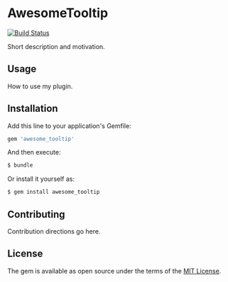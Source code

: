 # AwesomeTooltip
[![Build Status](https://travis-ci.com/BogdanBusko/awesome_tooltip.svg?branch=master)](https://travis-ci.com/BogdanBusko/awesome_tooltip)

Short description and motivation.

## Usage
How to use my plugin.

## Installation
Add this line to your application's Gemfile:

```ruby
gem 'awesome_tooltip'
```

And then execute:
```bash
$ bundle
```

Or install it yourself as:
```bash
$ gem install awesome_tooltip
```

## Contributing
Contribution directions go here.

## License
The gem is available as open source under the terms of the [MIT License](https://opensource.org/licenses/MIT).
